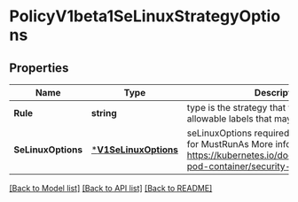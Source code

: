 # PolicyV1beta1SeLinuxStrategyOptions

## Properties
Name | Type | Description | Notes
------------ | ------------- | ------------- | -------------
**Rule** | **string** | type is the strategy that will dictate the allowable labels that may be set. | [default to null]
**SeLinuxOptions** | [***V1SeLinuxOptions**](v1.SELinuxOptions.md) | seLinuxOptions required to run as; required for MustRunAs More info: https://kubernetes.io/docs/tasks/configure-pod-container/security-context/ | [optional] [default to null]

[[Back to Model list]](../README.md#documentation-for-models) [[Back to API list]](../README.md#documentation-for-api-endpoints) [[Back to README]](../README.md)


